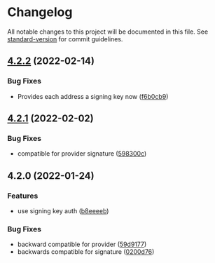# Changelog

All notable changes to this project will be documented in this file. See [standard-version](https://github.com/conventional-changelog/standard-version) for commit guidelines.

## [4.2.2](https://github.com/cybertino/cyberconnect/compare/v4.2.1...v4.2.2) (2022-02-14)

### Bug Fixes

- Provides each address a signing key now ([f6b0cb9](https://github.com/cybertino/cyberconnect/commit/598300c88950106568a4932cf824fae493dcd338))

## [4.2.1](https://github.com/cybertino/cyberconnect/compare/v4.2.0...v4.2.1) (2022-02-02)

### Bug Fixes

- compatible for provider signature ([598300c](https://github.com/cybertino/cyberconnect/commit/598300c88950106568a4932cf824fae493dcd338))

## 4.2.0 (2022-01-24)

### Features

- use signing key auth ([b8eeeeb](https://github.com/cybertino/cyberconnect/commit/b8eeeeb0de6beb92e6c8ce95d2991894c01ece4a))

### Bug Fixes

- backward compatible for provider ([59d9177](https://github.com/cybertino/cyberconnect/commit/59d9177e922bfbff789766869eb015ab4f09324d))
- backwards compatible for signature ([0200d76](https://github.com/cybertino/cyberconnect/commit/0200d76e02af8971887a76f6a7577bb7b1430550))
